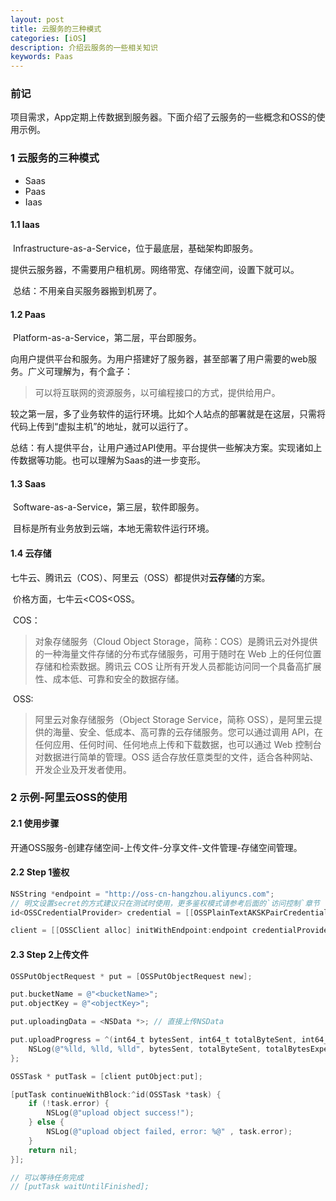 ```yaml
---
layout: post
title: 云服务的三种模式
categories: [iOS]
description: 介绍云服务的一些相关知识
keywords: Paas
---
```


### 前记

​	项目需求，App定期上传数据到服务器。下面介绍了云服务的一些概念和OSS的使用示例。

### 1 云服务的三种模式

* Saas
* Paas 
* Iaas

#### 1.1 Iaas

​	Infrastructure-as-a-Service，位于最底层，基础架构即服务。

​	提供云服务器，不需要用户租机房。网络带宽、存储空间，设置下就可以。

​	总结：不用亲自买服务器搬到机房了。

#### 1.2 Paas

​	Platform-as-a-Service，第二层，平台即服务。

​	向用户提供平台和服务。为用户搭建好了服务器，甚至部署了用户需要的web服务。广义可理解为，有个盒子：

> 可以将互联网的资源服务，以可编程接口的方式，提供给用户。

​	较之第一层，多了业务软件的运行环境。比如个人站点的部署就是在这层，只需将代码上传到“虚拟主机”的地址，就可以运行了。

​	总结：有人提供平台，让用户通过API使用。平台提供一些解决方案。实现诸如上传数据等功能。也可以理解为Saas的进一步变形。

#### 1.3 Saas

​	Software-as-a-Service，第三层，软件即服务。

​	目标是所有业务放到云端，本地无需软件运行环境。

#### 1.4 云存储

​	七牛云、腾讯云（COS）、阿里云（OSS）都提供对**云存储**的方案。	

​	价格方面，七牛云<COS<OSS。

​	COS：

> 对象存储服务（Cloud Object Storage，简称：COS）是腾讯云对外提供的一种海量文件存储的分布式存储服务，可用于随时在 Web 上的任何位置存储和检索数据。腾讯云 COS 让所有开发人员都能访问同一个具备高扩展性、成本低、可靠和安全的数据存储。

​	OSS:

> 阿里云对象存储服务（Object Storage Service，简称 OSS），是阿里云提供的海量、安全、低成本、高可靠的云存储服务。您可以通过调用 API，在任何应用、任何时间、任何地点上传和下载数据，也可以通过 Web 控制台对数据进行简单的管理。OSS 适合存放任意类型的文件，适合各种网站、开发企业及开发者使用。

### 2 示例-阿里云OSS的使用

#### 2.1 使用步骤

​	开通OSS服务-创建存储空间-上传文件-分享文件-文件管理-存储空间管理。

#### 2.2 Step 1鉴权

```objective-c
NSString *endpoint = "http://oss-cn-hangzhou.aliyuncs.com";
// 明文设置secret的方式建议只在测试时使用，更多鉴权模式请参考后面的`访问控制`章节
id<OSSCredentialProvider> credential = [[OSSPlainTextAKSKPairCredentialProvider alloc] initWithPlainTextAccessKey:@"<your accessKeyId>"                                                                                            secretKey:@"<your accessKeySecret>"];

client = [[OSSClient alloc] initWithEndpoint:endpoint credentialProvider:credential];
```

#### 2.3 Step 2上传文件

````objective-c
OSSPutObjectRequest * put = [OSSPutObjectRequest new];

put.bucketName = @"<bucketName>";
put.objectKey = @"<objectKey>";

put.uploadingData = <NSData *>; // 直接上传NSData

put.uploadProgress = ^(int64_t bytesSent, int64_t totalByteSent, int64_t totalBytesExpectedToSend) {
    NSLog(@"%lld, %lld, %lld", bytesSent, totalByteSent, totalBytesExpectedToSend);
};

OSSTask * putTask = [client putObject:put];

[putTask continueWithBlock:^id(OSSTask *task) {
    if (!task.error) {
        NSLog(@"upload object success!");
    } else {
        NSLog(@"upload object failed, error: %@" , task.error);
    }
    return nil;
}];

// 可以等待任务完成
// [putTask waitUntilFinished];
````







​	

